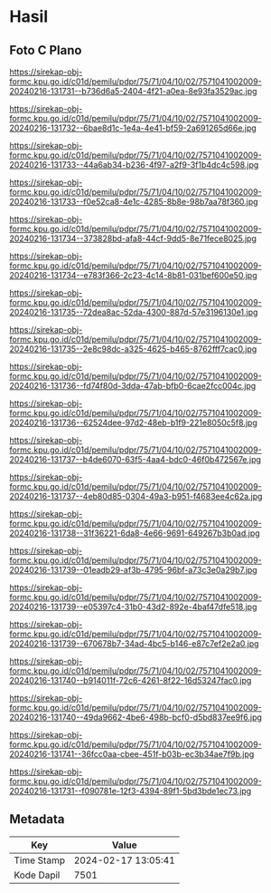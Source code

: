 # Hasil

## Foto C Plano

https://sirekap-obj-formc.kpu.go.id/c01d/pemilu/pdpr/75/71/04/10/02/7571041002009-20240216-131731--b736d6a5-2404-4f21-a0ea-8e93fa3529ac.jpg

https://sirekap-obj-formc.kpu.go.id/c01d/pemilu/pdpr/75/71/04/10/02/7571041002009-20240216-131732--6bae8d1c-1e4a-4e41-bf59-2a691265d66e.jpg

https://sirekap-obj-formc.kpu.go.id/c01d/pemilu/pdpr/75/71/04/10/02/7571041002009-20240216-131733--44a6ab34-b236-4f97-a2f9-3f1b4dc4c598.jpg

https://sirekap-obj-formc.kpu.go.id/c01d/pemilu/pdpr/75/71/04/10/02/7571041002009-20240216-131733--f0e52ca8-4e1c-4285-8b8e-98b7aa78f360.jpg

https://sirekap-obj-formc.kpu.go.id/c01d/pemilu/pdpr/75/71/04/10/02/7571041002009-20240216-131734--373828bd-afa8-44cf-9dd5-8e71fece8025.jpg

https://sirekap-obj-formc.kpu.go.id/c01d/pemilu/pdpr/75/71/04/10/02/7571041002009-20240216-131734--e783f366-2c23-4c14-8b81-031bef600e50.jpg

https://sirekap-obj-formc.kpu.go.id/c01d/pemilu/pdpr/75/71/04/10/02/7571041002009-20240216-131735--72dea8ac-52da-4300-887d-57e3196130e1.jpg

https://sirekap-obj-formc.kpu.go.id/c01d/pemilu/pdpr/75/71/04/10/02/7571041002009-20240216-131735--2e8c98dc-a325-4625-b465-8762fff7cac0.jpg

https://sirekap-obj-formc.kpu.go.id/c01d/pemilu/pdpr/75/71/04/10/02/7571041002009-20240216-131736--fd74f80d-3dda-47ab-bfb0-6cae2fcc004c.jpg

https://sirekap-obj-formc.kpu.go.id/c01d/pemilu/pdpr/75/71/04/10/02/7571041002009-20240216-131736--62524dee-97d2-48eb-b1f9-221e8050c5f8.jpg

https://sirekap-obj-formc.kpu.go.id/c01d/pemilu/pdpr/75/71/04/10/02/7571041002009-20240216-131737--b4de6070-63f5-4aa4-bdc0-46f0b472567e.jpg

https://sirekap-obj-formc.kpu.go.id/c01d/pemilu/pdpr/75/71/04/10/02/7571041002009-20240216-131737--4eb80d85-0304-49a3-b951-f4683ee4c62a.jpg

https://sirekap-obj-formc.kpu.go.id/c01d/pemilu/pdpr/75/71/04/10/02/7571041002009-20240216-131738--31f36221-6da8-4e66-9691-649267b3b0ad.jpg

https://sirekap-obj-formc.kpu.go.id/c01d/pemilu/pdpr/75/71/04/10/02/7571041002009-20240216-131739--01eadb29-af3b-4795-96bf-a73c3e0a29b7.jpg

https://sirekap-obj-formc.kpu.go.id/c01d/pemilu/pdpr/75/71/04/10/02/7571041002009-20240216-131739--e05397c4-31b0-43d2-892e-4baf47dfe518.jpg

https://sirekap-obj-formc.kpu.go.id/c01d/pemilu/pdpr/75/71/04/10/02/7571041002009-20240216-131739--670678b7-34ad-4bc5-b146-e87c7ef2e2a0.jpg

https://sirekap-obj-formc.kpu.go.id/c01d/pemilu/pdpr/75/71/04/10/02/7571041002009-20240216-131740--b914011f-72c6-4261-8f22-16d53247fac0.jpg

https://sirekap-obj-formc.kpu.go.id/c01d/pemilu/pdpr/75/71/04/10/02/7571041002009-20240216-131740--49da9662-4be6-498b-bcf0-d5bd837ee9f6.jpg

https://sirekap-obj-formc.kpu.go.id/c01d/pemilu/pdpr/75/71/04/10/02/7571041002009-20240216-131741--36fcc0aa-cbee-451f-b03b-ec3b34ae7f9b.jpg

https://sirekap-obj-formc.kpu.go.id/c01d/pemilu/pdpr/75/71/04/10/02/7571041002009-20240216-131731--f090781e-12f3-4394-89f1-5bd3bde1ec73.jpg


## Metadata

| Key        | Value               |
| ---------- | ------------------- |
| Time Stamp | 2024-02-17 13:05:41 |
| Kode Dapil | 7501                |



